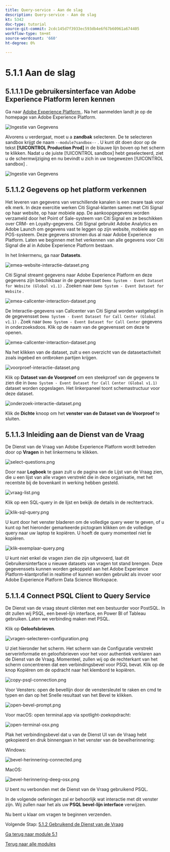 ```yaml
---
title: Query-service - Aan de slag
description: Query-service - Aan de slag
kt: 5342
doc-type: tutorial
source-git-commit: 2cdc145d7f3933ec593db4e6f67b60961a674405
workflow-type: tm+mt
source-wordcount: '660'
ht-degree: 0%

---
```


# 5.1.1 Aan de slag

## 5.1.1.1 De gebruikersinterface van Adobe Experience Platform leren kennen

Ga naar [ Adobe Experience Platform ](https://experience.adobe.com/platform). Na het aanmelden landt je op de homepage van Adobe Experience Platform.

![ Ingestie van Gegevens ](./../../../modules/datacollection/module1.2/images/home.png)

Alvorens u verdergaat, moet u a **zandbak** selecteren. De te selecteren sandbox krijgt de naam ``--module7sandbox--`` . U kunt dit doen door op de tekst **[!UICONTROL Production Prod]** in de blauwe lijn boven op het scherm te klikken. Nadat u de juiste [!UICONTROL sandbox] hebt geselecteerd, ziet u de schermwijziging en nu bevindt u zich in uw toegewezen [!UICONTROL sandbox] .

![ Ingestie van Gegevens ](./../../../modules/datacollection/module1.2/images/sb1.png)


## 5.1.1.2 Gegevens op het platform verkennen

Het leveren van gegevens van verschillende kanalen is een zware taak voor elk merk. In deze exercitie werken Citi Signal-klanten samen met Citi Signal op haar website, op haar mobiele app. De aankoopgegevens worden verzameld door het Point of Sale-systeem van Citi Signal en ze beschikken over CRM- en Loyalty-gegevens. Citi Signal gebruikt Adobe Analytics en Adobe Launch om gegevens vast te leggen op zijn website, mobiele app en POS-systeem. Deze gegevens stromen dus al naar Adobe Experience Platform. Laten we beginnen met het verkennen van alle gegevens voor Citi Signal die al in Adobe Experience Platform bestaan.

In het linkermenu, ga naar **Datasets**.

![ emea-website-interactie-dataset.png ](./images/emea-website-interaction-dataset.png)

Citi Signal streamt gegevens naar Adobe Experience Platform en deze gegevens zijn beschikbaar in de gegevensset `Demo System - Event Dataset for Website (Global v1.1)` . Zoeken naar `Demo System - Event Dataset for Website` .

![ emea-callcenter-interaction-dataset.png ](./images/emea-website-interaction-dataset1.png)

De Interactie-gegevens van Callcenter van Citi Signal worden vastgelegd in de gegevensset `Demo System - Event Dataset for Call Center (Global v1.1)` . Zoek naar `Demo System - Event Dataset for Call Center` gegevens in onderzoeksdoos. Klik op de naam van de gegevensset om deze te openen.

![ emea-callcenter-interaction-dataset.png ](./images/emea-callcenter-interaction-dataset.png)

Na het klikken van de dataset, zult u een overzicht van de datasetactiviteit zoals ingebed en ontbroken partijen krijgen.

![ voorproef-interactie-dataset.png ](./images/preview-interaction-dataset.png)

Klik op **Dataset van de Voorproef** om een steekproef van de gegevens te zien die in `Demo System - Event Dataset for Call Center (Global v1.1)` dataset worden opgeslagen. Het linkerpaneel toont schemastructuur voor deze dataset.

![ onderzoek-interactie-dataset.png ](./images/explore-interaction-dataset.png)

Klik de **Dichte** knoop om het **venster van de Dataset van de Voorproef** te sluiten.

## 5.1.1.3 Inleiding aan de Dienst van de Vraag

De Dienst van de Vraag van Adobe Experience Platform wordt betreden door op **Vragen** in het linkermenu te klikken.

![ select-questions.png ](./images/select-queries.png)

Door naar **Logboek** te gaan zult u de pagina van de Lijst van de Vraag zien, die u een lijst van alle vragen verstrekt die in deze organisatie, met het recentste bij de bovenkant in werking hebben gesteld.

![ vraag-list.png ](./images/query-list.png)

Klik op een SQL-query in de lijst en bekijk de details in de rechtertrack.

![ klik-sql-query.png ](./images/click-sql-query.png)

U kunt door het venster bladeren om de volledige query weer te geven, of u kunt op het hieronder gemarkeerde pictogram klikken om de volledige query naar uw laptop te kopiëren. U hoeft de query momenteel niet te kopiëren.

![ klik-exemplaar-query.png ](./images/click-copy-query.png)

U kunt niet enkel de vragen zien die zijn uitgevoerd, laat dit Gebruikersinterface u nieuwe datasets van vragen tot stand brengen. Deze gegevenssets kunnen worden gekoppeld aan het Adobe Experience Platform-klantprofiel in realtime of kunnen worden gebruikt als invoer voor Adobe Experience Platform Data Science Workspace.

## 5.1.1.4 Connect PSQL Client to Query Service

De Dienst van de vraag steunt cliënten met een bestuurder voor PostSQL. In dit zullen wij PSQL, een bevel-lijn interface, en Power BI of Tableau gebruiken. Laten we verbinding maken met PSQL.

Klik op **Geloofsbrieven**.

![ vragen-selecteren-configuration.png ](./images/queries-select-configuration.png)

U ziet hieronder het scherm. Het scherm van de Configuratie verstrekt serverinformatie en geloofsbrieven voor het voor authentiek verklaren aan de Dienst van de Vraag. Momenteel, zullen wij op de rechterkant van het scherm concentreren dat een verbindingsbevel voor PSQL bevat. Klik op de knop Kopiëren om de opdracht naar het klembord te kopiëren.

![ copy-psql-connection.png ](./images/copy-psql-connection.png)

Voor Vensters: open de bevellijn door de venstersleutel te raken en cmd te typen en dan op het Snelle resultaat van het Bevel te klikken.

![ open-bevel-prompt.png ](./images/open-command-prompt.png)

Voor macOS: open terminal.app via spotlight-zoekopdracht:

![ open-terminal-osx.png ](./images/open-terminal-osx.png)

Plak het verbindingsbevel dat u van de Dienst UI van de Vraag hebt gekopieerd en druk binnengaan in het venster van de bevelherinnering:

Windows:

![ bevel-herinnering-connected.png ](./images/command-prompt-connected.png)

MacOS:

![ bevel-herinnering-deeg-osx.png ](./images/command-prompt-paste-osx.png)

U bent nu verbonden met de Dienst van de Vraag gebruikend PSQL.

In de volgende oefeningen zal er behoorlijk wat interactie met dit venster zijn. Wij zullen naar het als uw **PSQL bevel-lijn interface** verwijzen.

Nu bent u klaar om vragen te beginnen verzenden.

Volgende Stap: [ 5.1.2 Gebruikend de Dienst van de Vraag ](./ex2.md)

[Ga terug naar module 5.1](./query-service.md)

[Terug naar alle modules](../../../overview.md)
